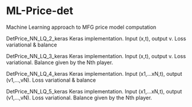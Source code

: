# ML-Price-det
Machine Learning approach to MFG price model computation

DetPrice_NN_LQ_2_keras
Keras implementation. Input (x,t), output v. Loss variational & balance

DetPrice_NN_LQ_3_keras
Keras implementation. Input (x,t), output v. Loss variational. Balance given by the Nth player.

DetPrice_NN_LQ_4_keras
Keras implementation. Input (x1,...xN,t), output (v1,...,vN). Loss variational & balance

DetPrice_NN_LQ_5_keras
Keras implementation. Input (x1,...xN,t), output (v1,...,vN). Loss variational. Balance given by the Nth player.
